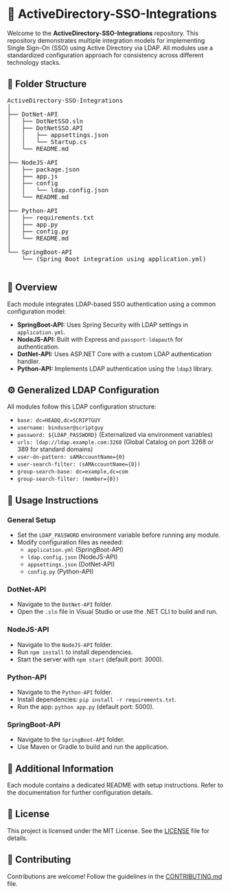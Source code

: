   <h1>🔹 ActiveDirectory-SSO-Integrations</h1>
  <p>
    Welcome to the <strong>ActiveDirectory-SSO-Integrations</strong> repository. This repository demonstrates multiple integration models for implementing Single Sign-On (SSO) using Active Directory via LDAP. All modules use a standardized configuration approach for consistency across different technology stacks.
  </p>

  <h2>📁 Folder Structure</h2>
  <pre>
ActiveDirectory-SSO-Integrations
│
├── DotNet-API
│   ├── DotNetSSO.sln
│   ├── DotNetSSO.API
│   │   ├── appsettings.json
│   │   └── Startup.cs
│   └── README.md
│
├── NodeJS-API
│   ├── package.json
│   ├── app.js
│   ├── config
│   │   └── ldap.config.json
│   └── README.md
│
├── Python-API
│   ├── requirements.txt
│   ├── app.py
│   ├── config.py
│   └── README.md
│
└── SpringBoot-API
    └── (Spring Boot integration using application.yml)
  </pre>

  <h2>📝 Overview</h2>
  <p>
    Each module integrates LDAP-based SSO authentication using a common configuration model:
  </p>
  <ul>
    <li><strong>SpringBoot-API:</strong> Uses Spring Security with LDAP settings in <code>application.yml</code>.</li>
    <li><strong>NodeJS-API:</strong> Built with Express and <code>passport-ldapauth</code> for authentication.</li>
    <li><strong>DotNet-API:</strong> Uses ASP.NET Core with a custom LDAP authentication handler.</li>
    <li><strong>Python-API:</strong> Implements LDAP authentication using the <code>ldap3</code> library.</li>
  </ul>

  <h2>⚙️ Generalized LDAP Configuration</h2>
  <p>All modules follow this LDAP configuration structure:</p>
  <ul>
    <li><code>base: dc=HEADQ,dc=SCRIPTGUY</code></li>
    <li><code>username: binduser@scriptguy</code></li>
    <li><code>password: ${LDAP_PASSWORD}</code> (Externalized via environment variables)</li>
    <li><code>urls: ldap://ldap.example.com:3268</code> (Global Catalog on port 3268 or 389 for standard domains)</li>
    <li><code>user-dn-pattern: sAMAccountName={0}</code></li>
    <li><code>user-search-filter: (sAMAccountName={0})</code></li>
    <li><code>group-search-base: dc=example,dc=com</code></li>
    <li><code>group-search-filter: (member={0})</code></li>
  </ul>

  <h2>🚀 Usage Instructions</h2>

  <h3>General Setup</h3>
  <ul>
    <li>Set the <code>LDAP_PASSWORD</code> environment variable before running any module.</li>
    <li>Modify configuration files as needed:
      <ul>
        <li><code>application.yml</code> (SpringBoot-API)</li>
        <li><code>ldap.config.json</code> (NodeJS-API)</li>
        <li><code>appsettings.json</code> (DotNet-API)</li>
        <li><code>config.py</code> (Python-API)</li>
      </ul>
    </li>
  </ul>

  <h3>DotNet-API</h3>
  <ul>
    <li>Navigate to the <code>DotNet-API</code> folder.</li>
    <li>Open the <code>.sln</code> file in Visual Studio or use the .NET CLI to build and run.</li>
  </ul>

  <h3>NodeJS-API</h3>
  <ul>
    <li>Navigate to the <code>NodeJS-API</code> folder.</li>
    <li>Run <code>npm install</code> to install dependencies.</li>
    <li>Start the server with <code>npm start</code> (default port: 3000).</li>
  </ul>

  <h3>Python-API</h3>
  <ul>
    <li>Navigate to the <code>Python-API</code> folder.</li>
    <li>Install dependencies: <code>pip install -r requirements.txt</code>.</li>
    <li>Run the app: <code>python app.py</code> (default port: 5000).</li>
  </ul>

  <h3>SpringBoot-API</h3>
  <ul>
    <li>Navigate to the <code>SpringBoot-API</code> folder.</li>
    <li>Use Maven or Gradle to build and run the application.</li>
  </ul>

  <h2>📌 Additional Information</h2>
  <p>
    Each module contains a dedicated README with setup instructions. Refer to the documentation for further configuration details.
  </p>

  <h2>📜 License</h2>
  <p>
    This project is licensed under the MIT License. See the <a href="LICENSE" target="_blank">LICENSE</a> file for details.
  </p>

  <h2>🤝 Contributing</h2>
  <p>
    Contributions are welcome! Follow the guidelines in the <a href="CONTRIBUTING.md" target="_blank">CONTRIBUTING.md</a> file.
  </p>

</body>
</html>
